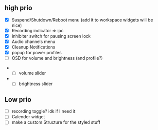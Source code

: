 ## high prio
- [X] Suspend/Shutdown/Reboot menu (add it to workspace widgets will be nice)
- [X] Recording indicator => ipc
- [X] inhibiter switch for pausing screen lock
- [X] Audio channels menu
- [X] Cleanup Notifications
- [x] popup for power profiles
- [ ] OSD for volume and brightness (and profile?)
- - [ ] volume slider
- - [ ] brightness slider

## Low prio
- [ ] recording toggle? idk if I need it
- [ ] Calender widget
- [ ] make a custom Structure for the styled stuff

